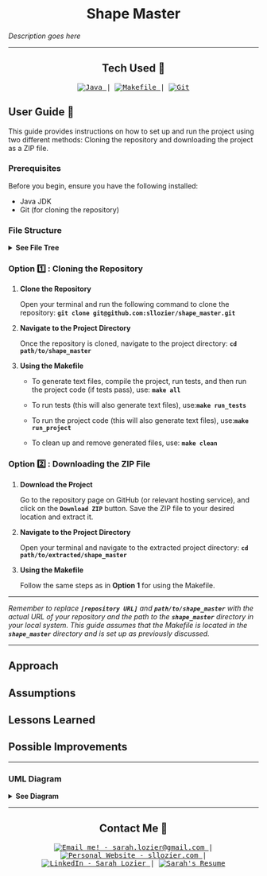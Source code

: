 <!-- Title -->
<h1 align="center">Shape Master</h1>
<p align="center">

<i>Description goes here</i></p>

---

<h2 align="center">Tech Used 🧰</h2>

<!-- Tech Stack -->
<p align="center">
<kbd>
<a href="https://www.java.com/en/">
    <img alt="Java" src="https://img.shields.io/static/v1?label=&message=Java&color=ED8B00&logo=OpenJDK&logoColor=FFFFFF" />
  </a> | <a href="https://makefiletutorial.com/">
    <img alt="Makefile" src="https://img.shields.io/static/v1?label=&message=Makefile&color=6D00CC&logo=Make&logoColor=FFFFFF" />
  </a> | <a href="https://git-scm.com/">
    <img alt="Git" src="https://img.shields.io/static/v1?label=&message=Git&color=F05032&logo=Git&logoColor=FFFFFF" />
  </a>
  
  </kbd>
</p>

## User Guide 📔

This guide provides instructions on how to set up and run the project using two different methods: Cloning the repository and downloading the project as a ZIP file.

### Prerequisites

Before you begin, ensure you have the following installed:

- Java JDK
- Git (for cloning the repository)

### File Structure

<details>
<summary><b>See File Tree</b></summary>

The suggested file structure for your project is as follows:

```
.
└── shape_master/
    ├── bin/
    │   ├── main class files
    │   └── test class files
    ├── public/
    │   └── image files
    ├── src/
    │   ├── main/
    │   │   ├── .java
    │   │   ├── Project1.java
    │   │   └── .java
    │   └── tree/
    │       ├── .java
    │       ├── Project1Test.java
    │       └── .java
    ├── Makefile
    └── README.md

```

</details>

### Option 1️⃣ : Cloning the Repository

1. **Clone the Repository**

   Open your terminal and run the following command to clone the repository: **`git clone git@github.com:sllozier/shape_master.git`**

2. **Navigate to the Project Directory**

    Once the repository is cloned, navigate to the project directory: **`cd path/to/shape_master`**

3. **Using the Makefile**

    - To generate text files, compile the project, run tests, and then run the project code (if tests pass), use: **`make all`**

    - To run tests (this will also generate text files), use:**`make run_tests`**

    - To run the project code (this will also generate text files), use:**`make run_project`**

    - To clean up and remove generated files, use: **`make clean`**

### Option 2️⃣ : Downloading the ZIP File

1. **Download the Project**

    Go to the repository page on GitHub (or relevant hosting service), and click on the **`Download ZIP`** button. Save the ZIP file to your desired location and extract it.

2. **Navigate to the Project Directory**

    Open your terminal and navigate to the extracted project directory: **`cd path/to/extracted/shape_master`**

3. **Using the Makefile**

    Follow the same steps as in **Option 1** for using the Makefile.

---

*Remember to replace **`[repository URL]`** and **`path/to/shape_master`** with the actual URL of your repository and the path to the **`shape_master`** directory in your local system. This guide assumes that the Makefile is located in the **`shape_master`** directory and is set up as previously discussed.*

---

## Approach

## Assumptions

## Lessons Learned

## Possible Improvements

---

### UML Diagram

<details>
<summary><b>See Diagram</b></summary>
<img align="center" width="750" src="./public/project1_uml.png" alt="UML Diagram Missing">
</details>

---

<h2 align="center">Contact Me 🦄</h2>
<!-- Contact Me -->
<p align="center">
<kbd>
<a href="mailto:sarah.lozier@gmail.com">
    <img alt="Email me! - sarah.lozier@gmail.com" src="https://img.shields.io/badge/-sarah.lozier@com-D14836?style=flat&logo=gmail&logoColor=white" />
  </a> | <a href="https://www.sllozier.com">
    <img alt="Personal Website - sllozier.com" src="https://img.shields.io/badge/-sllozier.com-a75fff?style=flat&logo=aboutdotme&logoColor=white" />
  </a> | <a href="https://www.linkedin.com/in/sarah-l-lozier/">
    <img alt="LinkedIn - Sarah Lozier" src="https://img.shields.io/badge/-Sarah_Lozier-0072b1?style=flat&logo=linkedin&logoColor=white" />
  </a> | <a href="https://github.com/sllozier/resume/raw/main/sarah_lozier_resume%20.pdf">
    <img alt="Sarah's Resume" src="https://img.shields.io/badge/-Sarah's_Resume-00D0B1?style=flat&logo=pinboard&logoColor=white" />
  </a>
  </kbd>
</p>
